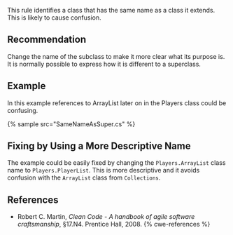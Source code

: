 This rule identifies a class that has the same name as a class it extends. This is likely to cause confusion.


## Recommendation
Change the name of the subclass to make it more clear what its purpose is. It is normally possible to express how it is different to a superclass.


## Example
In this example references to ArrayList later on in the Players class could be confusing.

{% sample src="SameNameAsSuper.cs" %}

## Fixing by Using a More Descriptive Name
The example could be easily fixed by changing the `Players.ArrayList` class name to `Players.PlayerList`. This is more descriptive and it avoids confusion with the `ArrayList` class from `Collections`.


## References
* Robert C. Martin, *Clean Code - A handbook of agile software craftsmanship*, &sect;17.N4. Prentice Hall, 2008.
{% cwe-references %}
